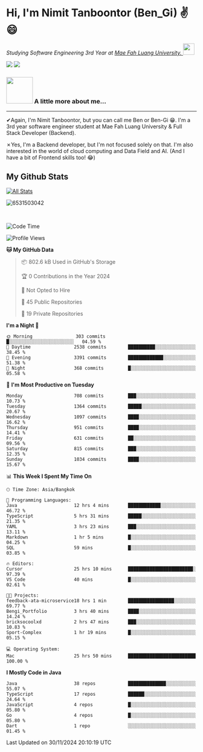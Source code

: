 # Hi, I'm Nimit Tanboontor (Ben_Gi) ✌😄
<p><em>Studying Software Engineering 3rd Year at <a href="https://en.mfu.ac.th/home.html"> Mae Fah Luang University.
</a><img src="https://media.giphy.com/media/WUlplcMpOCEmTGBtBW/giphy.gif" width="30"> </em></p>


[![](https://img.shields.io/badge/linkedin-%230077B5.svg?style=for-the-badge&logo=linkedin)]([https://www.linkedin.com/in/thanaphoom-babparn/](https://www.linkedin.com/in/nimit-tanbooutor-798139246/))
[![](https://img.shields.io/badge/Medium-12100E?style=for-the-badge&logo=medium&logoColor=white)](https://medium.com/@nimittanbooutor)

### <img src="https://media.giphy.com/media/VgCDAzcKvsR6OM0uWg/giphy.gif" width="70"> A little more about me...  

<hr> <!-- Horizontal line -->

&#10004;Again, I'm Nimit Tanboontor, but you can call me Ben or Ben-Gi 😁. I'm a 3rd year software engineer student at Mae Fah Luang University & Full Stack Developer (Backend).

&#10007;Yes, I'm a Backend developer, but I'm not focused solely on that. I'm also interested in the world of cloud computing and Data Field and AI. (And I have a bit of Frontend skills too! 😂)


## My Github Stats

[![All Stats](https://github-readme-stats.vercel.app/api?username=6531503042&show_icons=true&theme=algolia)](https://github.com/6531503042)

<p><img align="center" src="https://github-readme-streak-stats.herokuapp.com/?user=6531503042&" alt="6531503042" /></p>

<br />


<!--START_SECTION:waka-->
![Code Time](http://img.shields.io/badge/Code%20Time-250%20hrs%2031%20mins-blue)

![Profile Views](http://img.shields.io/badge/Profile%20Views-53-blue)

**🐱 My GitHub Data** 

> 📦 802.6 kB Used in GitHub's Storage 
 > 
> 🏆 0 Contributions in the Year 2024
 > 
> 🚫 Not Opted to Hire
 > 
> 📜 45 Public Repositories 
 > 
> 🔑 19 Private Repositories 
 > 
**I'm a Night 🦉** 

```text
🌞 Morning                303 commits         █░░░░░░░░░░░░░░░░░░░░░░░░   04.59 % 
🌆 Daytime                2538 commits        ██████████░░░░░░░░░░░░░░░   38.45 % 
🌃 Evening                3391 commits        █████████████░░░░░░░░░░░░   51.38 % 
🌙 Night                  368 commits         █░░░░░░░░░░░░░░░░░░░░░░░░   05.58 % 
```
📅 **I'm Most Productive on Tuesday** 

```text
Monday                   708 commits         ███░░░░░░░░░░░░░░░░░░░░░░   10.73 % 
Tuesday                  1364 commits        █████░░░░░░░░░░░░░░░░░░░░   20.67 % 
Wednesday                1097 commits        ████░░░░░░░░░░░░░░░░░░░░░   16.62 % 
Thursday                 951 commits         ████░░░░░░░░░░░░░░░░░░░░░   14.41 % 
Friday                   631 commits         ██░░░░░░░░░░░░░░░░░░░░░░░   09.56 % 
Saturday                 815 commits         ███░░░░░░░░░░░░░░░░░░░░░░   12.35 % 
Sunday                   1034 commits        ████░░░░░░░░░░░░░░░░░░░░░   15.67 % 
```


📊 **This Week I Spent My Time On** 

```text
🕑︎ Time Zone: Asia/Bangkok

💬 Programming Languages: 
Java                     12 hrs 4 mins       ████████████░░░░░░░░░░░░░   46.72 % 
TypeScript               5 hrs 31 mins       █████░░░░░░░░░░░░░░░░░░░░   21.35 % 
YAML                     3 hrs 23 mins       ███░░░░░░░░░░░░░░░░░░░░░░   13.11 % 
Markdown                 1 hr 5 mins         █░░░░░░░░░░░░░░░░░░░░░░░░   04.25 % 
SQL                      59 mins             █░░░░░░░░░░░░░░░░░░░░░░░░   03.85 % 

🔥 Editors: 
Cursor                   25 hrs 10 mins      ████████████████████████░   97.39 % 
VS Code                  40 mins             █░░░░░░░░░░░░░░░░░░░░░░░░   02.61 % 

🐱‍💻 Projects: 
feedback-ata-microservice18 hrs 1 min        █████████████████░░░░░░░░   69.77 % 
Bengi_Portfolio          3 hrs 40 mins       ████░░░░░░░░░░░░░░░░░░░░░   14.24 % 
bricksocoolxd            2 hrs 47 mins       ███░░░░░░░░░░░░░░░░░░░░░░   10.83 % 
Sport-Complex            1 hr 19 mins        █░░░░░░░░░░░░░░░░░░░░░░░░   05.15 % 

💻 Operating System: 
Mac                      25 hrs 50 mins      █████████████████████████   100.00 % 
```

**I Mostly Code in Java** 

```text
Java                     38 repos            ██████████████░░░░░░░░░░░   55.07 % 
TypeScript               17 repos            ██████░░░░░░░░░░░░░░░░░░░   24.64 % 
JavaScript               4 repos             █░░░░░░░░░░░░░░░░░░░░░░░░   05.80 % 
Go                       4 repos             █░░░░░░░░░░░░░░░░░░░░░░░░   05.80 % 
Dart                     1 repo              ░░░░░░░░░░░░░░░░░░░░░░░░░   01.45 % 
```




 Last Updated on 30/11/2024 20:10:19 UTC
<!--END_SECTION:waka-->
